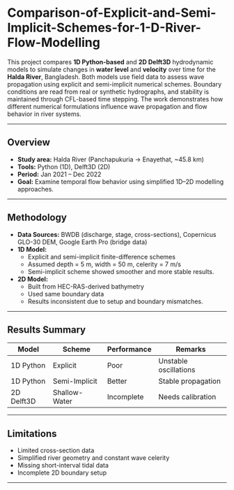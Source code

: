 # Comparison-of-Explicit-and-Semi-Implicit-Schemes-for-1-D-River-Flow-Modelling
This project compares **1D Python-based** and **2D Delft3D** hydrodynamic models to simulate changes in **water level** and **velocity** over time for the **Halda River**, Bangladesh. Both models use field data to assess wave propagation using explicit and semi-implicit numerical schemes. Boundary conditions are read from real or synthetic hydrographs, and stability is maintained through CFL-based time stepping. The work demonstrates how different numerical formulations influence wave propagation and flow behavior in river systems.


---

## Overview

- **Study area:** Halda River (Panchapukuria → Enayethat, ~45.8 km)  
- **Tools:** Python (1D), Delft3D (2D)  
- **Period:** Jan 2021 – Dec 2022  
- **Goal:** Examine temporal flow behavior using simplified 1D–2D modelling approaches.

---

## Methodology

- **Data Sources:** BWDB (discharge, stage, cross-sections), Copernicus GLO-30 DEM, Google Earth Pro (bridge data)  
- **1D Model:**  
  - Explicit and semi-implicit finite-difference schemes  
  - Assumed depth = 5 m, width = 50 m, celerity = 7 m/s  
  - Semi-implicit scheme showed smoother and more stable results.  
- **2D Model:**  
  - Built from HEC-RAS-derived bathymetry  
  - Used same boundary data  
  - Results inconsistent due to setup and boundary mismatches.

---

## Results Summary

| Model | Scheme | Performance | Remarks |
|--------|---------|-------------|----------|
| 1D Python | Explicit | Poor | Unstable oscillations |
| 1D Python | Semi-Implicit | Better | Stable propagation |
| 2D Delft3D | Shallow-Water | Incomplete | Needs calibration |

---

## Limitations

- Limited cross-section data  
- Simplified river geometry and constant wave celerity  
- Missing short-interval tidal data  
- Incomplete 2D boundary setup  

---



